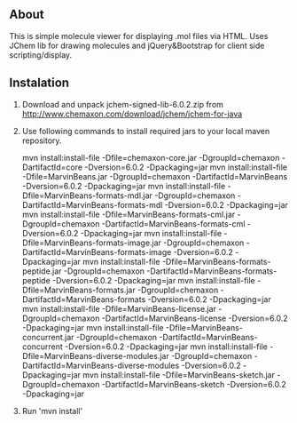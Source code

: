 
About
-----
This is simple molecule viewer for displaying .mol files via HTML. Uses JChem lib for drawing molecules and jQuery&Bootstrap for client side scripting/display.

Instalation
-----------
1. Download and unpack jchem-signed-lib-6.0.2.zip from http://www.chemaxon.com/download/jchem/jchem-for-java 
2. Use following commands to install required jars to your local maven repository.

    mvn install:install-file -Dfile=chemaxon-core.jar -DgroupId=chemaxon -DartifactId=core -Dversion=6.0.2 -Dpackaging=jar
    mvn install:install-file -Dfile=MarvinBeans.jar -DgroupId=chemaxon -DartifactId=MarvinBeans -Dversion=6.0.2 -Dpackaging=jar
    mvn install:install-file -Dfile=MarvinBeans-formats-mdl.jar -DgroupId=chemaxon -DartifactId=MarvinBeans-formats-mdl -Dversion=6.0.2 -Dpackaging=jar
    mvn install:install-file -Dfile=MarvinBeans-formats-cml.jar -DgroupId=chemaxon -DartifactId=MarvinBeans-formats-cml -Dversion=6.0.2 -Dpackaging=jar
    mvn install:install-file -Dfile=MarvinBeans-formats-image.jar -DgroupId=chemaxon -DartifactId=MarvinBeans-formats-image -Dversion=6.0.2 -Dpackaging=jar
    mvn install:install-file -Dfile=MarvinBeans-formats-peptide.jar -DgroupId=chemaxon -DartifactId=MarvinBeans-formats-peptide -Dversion=6.0.2 -Dpackaging=jar
    mvn install:install-file -Dfile=MarvinBeans-formats.jar -DgroupId=chemaxon -DartifactId=MarvinBeans-formats -Dversion=6.0.2 -Dpackaging=jar
    mvn install:install-file -Dfile=MarvinBeans-license.jar -DgroupId=chemaxon -DartifactId=MarvinBeans-license -Dversion=6.0.2 -Dpackaging=jar
    mvn install:install-file -Dfile=MarvinBeans-concurrent.jar -DgroupId=chemaxon -DartifactId=MarvinBeans-concurrent -Dversion=6.0.2 -Dpackaging=jar
    mvn install:install-file -Dfile=MarvinBeans-diverse-modules.jar -DgroupId=chemaxon -DartifactId=MarvinBeans-diverse-modules -Dversion=6.0.2 -Dpackaging=jar
    mvn install:install-file -Dfile=MarvinBeans-sketch.jar -DgroupId=chemaxon -DartifactId=MarvinBeans-sketch -Dversion=6.0.2 -Dpackaging=jar
3. Run 'mvn install'
